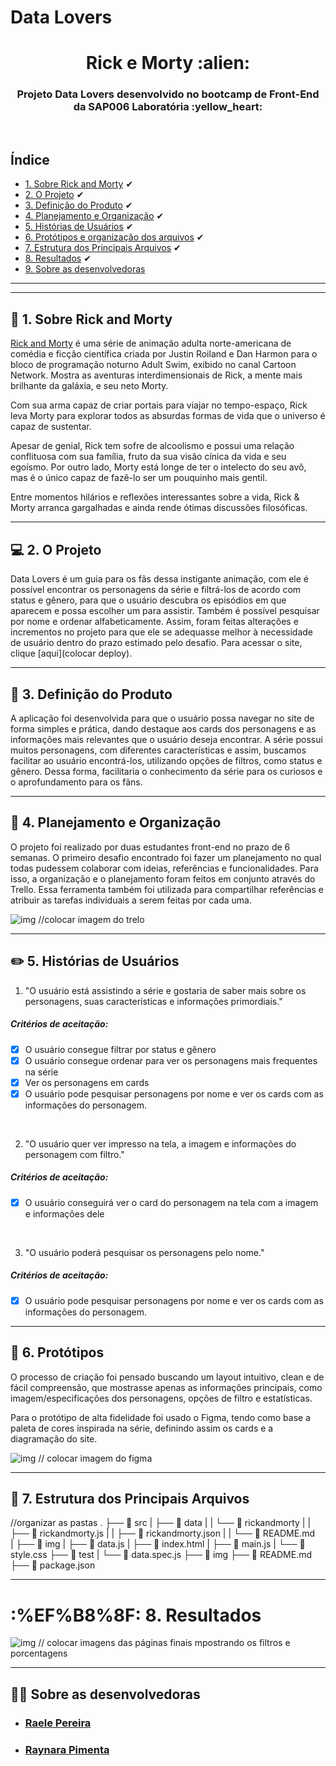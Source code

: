 # Data Lovers

<h1 align="center">Rick e Morty :alien:</h1>
<h3 align="center"> Projeto Data Lovers desenvolvido no bootcamp de Front-End da SAP006 Laboratória :yellow_heart:</h3><br>

## Índice

- [1. Sobre Rick and Morty](#gun-sobre-rick-and-morty) ✔
- [2. O Projeto](#computer-o-projeto) ✔
- [3. Definição do Produto](#dart-definição-do-produto) ✔
- [4. Planejamento e Organização](#memo-planejamento-e-organização) ✔
- [5. Histórias de Usuários](#pencil2-histórias-de-usuários) ✔
- [6. Protótipos e organização dos arquivos](#art-protótipos) ✔
- [7. Estrutura dos Principais Arquivos](#file_folder-estrutura-dos-principais-arquivos) ✔
- [8. Resultados](#%EF%B8%8F-resultados) ✔
- [9. Sobre as desenvolvedoras](#woman_technologist-sobre-as-desenvolvedoras)
---

---
## :gun: 1. Sobre Rick and Morty

[Rick and Morty](https://pt.wikipedia.org/wiki/Rick_and_Morty) é uma série de animação adulta norte-americana de comédia e ficção científica criada por Justin Roiland e Dan Harmon para o bloco de programação noturno Adult Swim, exibido no canal Cartoon Network. Mostra as aventuras interdimensionais de Rick, a mente mais brilhante da galáxia, e seu neto Morty.

Com sua arma capaz de criar portais para viajar no tempo-espaço, Rick leva Morty para explorar todos as absurdas formas de vida que o universo é capaz de sustentar. 

Apesar de genial, Rick tem sofre de alcoolismo e possui uma relação conflituosa com sua família, fruto da sua visão cínica da vida e seu egoísmo. Por outro lado, Morty está longe de ter o intelecto do seu avô, mas é o único capaz de fazê-lo ser um pouquinho mais gentil.

Entre momentos hilários e reflexões interessantes sobre a vida, Rick & Morty arranca gargalhadas e ainda rende ótimas discussões filosóficas.

---

## :computer: 2. O Projeto

Data Lovers é um guia para os fãs dessa instigante animação, com ele é possível encontrar os personagens da série e filtrá-los de acordo com status e gênero, para que o usuário descubra os episódios em que aparecem e possa escolher um para assistir. Também é possível pesquisar por nome e ordenar alfabeticamente.
Assim, foram feitas alterações e incrementos no projeto para que ele se adequasse melhor à necessidade de usuário dentro do prazo estimado pelo desafio.
Para acessar o site, clique [aqui](colocar deploy).


---

## :dart: 3. Definição do Produto

A aplicação foi desenvolvida para que o usuário possa navegar no site de forma simples e prática, dando destaque aos cards dos personagens e as informações mais relevantes que o usuário deseja encontrar.
A série possui muitos personagens, com diferentes características e assim, buscamos facilitar ao usuário encontrá-los, utilizando opções de filtros, como status e gênero.
Dessa forma, facilitaria o conhecimento da série para os curiosos e o aprofundamento para os fãns.

---

## :memo: 4. Planejamento e Organização

O projeto foi realizado por duas estudantes front-end no prazo de 6 semanas. O primeiro desafio encontrado foi fazer um planejamento no qual todas pudessem colaborar com ideias, referências e funcionalidades. Para isso, a organização e o planejamento foram feitos em conjunto através do Trello. Essa ferramenta também foi utilizada para compartilhar referências e atribuir as tarefas individuais a serem feitas por cada uma.

![img](./img/trello.png) //colocar imagem do trelo

---

## :pencil2: 5. Histórias de Usuários

1) "O usuário está assistindo a série e gostaria de saber mais sobre os personagens, suas características e informações primordiais."

##### Critérios de aceitação:

- [x] O usuário consegue filtrar por status e gênero
- [x] O usuário consegue ordenar para ver os personagens mais frequentes na série
- [x] Ver os personagens em cards
- [x] O usuário pode pesquisar personagens por nome e ver os cards com as informações do personagem.

<br>

2) "O usuário quer ver impresso na tela, a imagem e informações do personagem com filtro."

##### Critérios de aceitação:

- [x] O usuário conseguirá ver o card do personagem na tela com a imagem e informações dele

<br>

3) "O usuário poderá pesquisar os personagens pelo nome."

##### Critérios de aceitação:

- [x] O usuário pode pesquisar personagens por nome e ver os cards com as informações do personagem.

---

## :file_folder: 6. Protótipos 

O processo de criação foi pensado buscando um layout intuitivo, clean e de fácil compreensão, que mostrasse apenas as informações principais, como imagem/especificações dos personagens, opções de filtro e estatísticas.

Para o protótipo de alta fidelidade foi usado o Figma, tendo como base a paleta de cores inspirada na série, definindo assim os cards e a diagramação do site.

![img](./img/layout.png) // colocar imagem do figma

---

## :file_folder: 7. Estrutura dos Principais Arquivos


//organizar as pastas 
.
├── 📁 src
|   ├── 📁 data 
|   |   └── 📁 rickandmorty
|   |       ├── 📄 rickandmorty.js
|   |       ├── 📄 rickandmorty.json
|   |       └── 📄 README.md   
|   ├── 📁 img
|   ├── 📄 data.js
|   ├── 📄 index.html
|   ├── 📄 main.js
|   └── 📄 style.css
├── 📁 test
|   └── 📄 data.spec.js
├── 📁 img
├── 📄 README.md
├── 📄 package.json

 ---

# :%EF%B8%8F: 8. Resultados

![img](./img/deploy.png) // colocar imagens das páginas finais mpostrando os filtros e porcentagens 

---

## :woman_technologist: Sobre as desenvolvedoras

* ### [Raele Pereira](https://www.linkedin.com/in/raele-pereira-59b804201/)

* ### [Raynara Pimenta](https://www.linkedin.com/in/raynara-pimenta-308b2514b/)